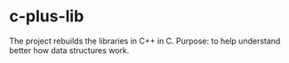 # c-plus-lib
The project rebuilds the libraries in C++ in C. Purpose: to help understand better how data structures work.

